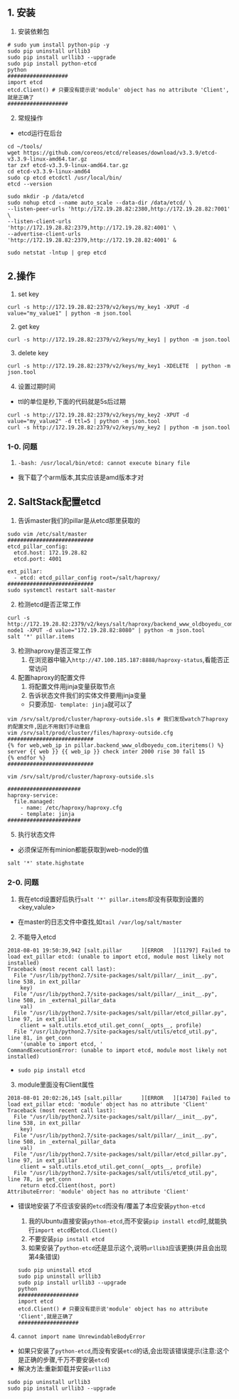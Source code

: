 ## 1. 安装

1. 安装依赖包

```
# sudo yum install python-pip -y
sudo pip uninstall urllib3
sudo pip install urllib3 --upgrade
sudo pip install python-etcd
python
###################
import etcd
etcd.Client() # 只要没有提示说'module' object has no attribute 'Client',就是正确了
###################
```

2. 常规操作
- etcd运行在后台

```
cd ~/tools/
wget https://github.com/coreos/etcd/releases/download/v3.3.9/etcd-v3.3.9-linux-amd64.tar.gz
tar zxf etcd-v3.3.9-linux-amd64.tar.gz
cd etcd-v3.3.9-linux-amd64
sudo cp etcd etcdctl /usr/local/bin/
etcd --version

sudo mkdir -p /data/etcd
sudo nohup etcd --name auto_scale --data-dir /data/etcd/ \
--listen-peer-urls 'http://172.19.28.82:2380,http://172.19.28.82:7001' \
--listen-client-urls 'http://172.19.28.82:2379,http://172.19.28.82:4001' \
--advertise-client-urls 'http://172.19.28.82:2379,http://172.19.28.82:4001' &

sudo netstat -lntup | grep etcd
```

## 2.操作

1. set key

```
curl -s http://172.19.28.82:2379/v2/keys/my_key1 -XPUT -d value="my_value1" | python -m json.tool
```

2. get key

```
curl -s http://172.19.28.82:2379/v2/keys/my_key1 | python -m json.tool
```

3. delete key

```
curl -s http://172.19.28.82:2379/v2/keys/my_key1 -XDELETE  | python -m json.tool
```

4. 设置过期时间

- ttl的单位是秒,下面的代码就是5s后过期

```
curl -s http://172.19.28.82:2379/v2/keys/my_key2 -XPUT -d value="my_value2" -d ttl=5 | python -m json.tool
curl -s http://172.19.28.82:2379/v2/keys/my_key2 | python -m json.tool
```

### 1-0. 问题

1. `-bash: /usr/local/bin/etcd: cannot execute binary file`

- 我下载了个arm版本,其实应该是amd版本才对

## 2. SaltStack配置etcd

1. 告诉master我们的pillar是从etcd那里获取的

```
sudo vim /etc/salt/master
###########################
etcd_pillar_config:
  etcd.host: 172.19.28.82
  etcd.port: 4001

ext_pillar:
  - etcd: etcd_pillar_config root=/salt/haproxy/
###########################
sudo systemctl restart salt-master
```

2. 检测etcd是否正常工作

```
curl -s http://172.19.28.82:2379/v2/keys/salt/haproxy/backend_www_oldboyedu_com/web-node1 -XPUT -d value="172.19.28.82:8080" | python -m json.tool
salt '*' pillar.items
```

3. 检测haproxy是否正常工作
    1. 在浏览器中输入`http://47.100.185.187:8888/haproxy-status`,看能否正常访问
4. 配置haproxy的配置文件
    1. 将配置文件用jinja变量获取节点
    2. 告诉状态文件我们的实体文件要用jinja变量
    + 只要添加`- template: jinja`就可以了
```
vim /srv/salt/prod/cluster/haproxy-outside.sls # 我们发现watch了haproxy的配置文件,因此不用我们手动重启
vim /srv/salt/prod/cluster/files/haproxy-outside.cfg 
###########################
{% for web,web_ip in pillar.backend_www_oldboyedu_com.iteritems() %}
server {{ web }} {{ web_ip }} check inter 2000 rise 30 fall 15
{% endfor %}
###########################

vim /srv/salt/prod/cluster/haproxy-outside.sls

#######################
haproxy-service:
  file.managed:
    - name: /etc/haproxy/haproxy.cfg
    - template: jinja 
#######################
```
5. 执行状态文件
+ 必须保证所有minion都能获取到web-node的值
```
salt '*' state.highstate
```



### 2-0. 问题

1. 我在etcd设置好后执行`salt '*' pillar.items`却没有获取到设置的<key,valule>

- 在master的日志文件中查找,如`tail /var/log/salt/master`

2. 不能导入etcd

```
2018-08-01 19:50:39,942 [salt.pillar      ][ERROR   ][11797] Failed to load ext_pillar etcd: (unable to import etcd, module most likely not installed)
Traceback (most recent call last):
  File "/usr/lib/python2.7/site-packages/salt/pillar/__init__.py", line 538, in ext_pillar
    key)
  File "/usr/lib/python2.7/site-packages/salt/pillar/__init__.py", line 508, in _external_pillar_data
    val)
  File "/usr/lib/python2.7/site-packages/salt/pillar/etcd_pillar.py", line 97, in ext_pillar
    client = salt.utils.etcd_util.get_conn(__opts__, profile)
  File "/usr/lib/python2.7/site-packages/salt/utils/etcd_util.py", line 81, in get_conn
    '(unable to import etcd, '
CommandExecutionError: (unable to import etcd, module most likely not installed)
```

- `sudo pip install etcd`

3. module里面没有Client属性

```
2018-08-01 20:02:26,145 [salt.pillar      ][ERROR   ][14730] Failed to load ext_pillar etcd: 'module' object has no attribute 'Client'
Traceback (most recent call last):
  File "/usr/lib/python2.7/site-packages/salt/pillar/__init__.py", line 538, in ext_pillar
    key)
  File "/usr/lib/python2.7/site-packages/salt/pillar/__init__.py", line 508, in _external_pillar_data
    val)
  File "/usr/lib/python2.7/site-packages/salt/pillar/etcd_pillar.py", line 97, in ext_pillar
    client = salt.utils.etcd_util.get_conn(__opts__, profile)
  File "/usr/lib/python2.7/site-packages/salt/utils/etcd_util.py", line 78, in get_conn
    return etcd.Client(host, port)
AttributeError: 'module' object has no attribute 'Client'
```

- 错误地安装了不应该安装的`etcd`而没有/覆盖了本应安装`python-etcd`

  1. 我的Ubuntu直接安装`python-etcd`,而不安装`pip install etcd`时,就能执行`import etcd`和`etcd.Client()`
  2. 不要安装`pip install etcd`
  3. 如果安装了`python-etcd`还是显示这个,说明`urllib3`应该更换(并且会出现第4条错误)

  ```
  sudo pip uninstall etcd
  sudo pip uninstall urllib3
  sudo pip install urllib3 --upgrade
  python
  ###################
  import etcd
  etcd.Client() # 只要没有提示说'module' object has no attribute 'Client',就是正确了
  ###################
  
  ```

4. `cannot import name UnrewindableBodyError`

- 如果只安装了`python-etcd`,而没有安装`etcd`的话,会出现该错误提示(注意:这个是正确的步骤,千万不要安装`etcd`)
- 解决方法:重新卸载并安装`urllib3`

```
sudo pip uninstall urllib3
sudo pip install urllib3 --upgrade
```
